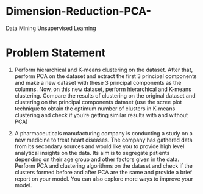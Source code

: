 # Dimension-Reduction-PCA-
Data Mining Unsupervised Learning 

# Problem Statement 

1. Perform hierarchical and K-means clustering on the dataset. After that, perform PCA on the dataset and extract the first 3 principal components and make a new dataset with these 3 principal components as the columns. Now, on this new dataset, perform hierarchical and K-means clustering. Compare the results of clustering on the original dataset and clustering on the principal components dataset (use the scree plot technique to obtain the optimum number of clusters in K-means clustering and check if you’re getting similar results with and without PCA)

2. A pharmaceuticals manufacturing company is conducting a study on a new medicine to treat heart diseases. The company has gathered data from its secondary sources and would like you to provide high level analytical insights on the data. Its aim is to segregate patients depending on their age group and other factors given in the data. Perform PCA and clustering algorithms on the dataset and check if the clusters formed before and after PCA are the same and provide a brief report on your model. You can also explore more ways to improve your model.
